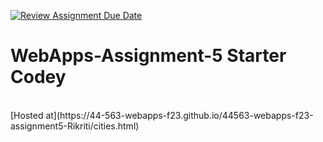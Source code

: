 [![Review Assignment Due Date](https://classroom.github.com/assets/deadline-readme-button-24ddc0f5d75046c5622901739e7c5dd533143b0c8e959d652212380cedb1ea36.svg)](https://classroom.github.com/a/7kKA03Up)
# WebApps-Assignment-5 Starter Codey
<br>
[Hosted at](https://44-563-webapps-f23.github.io/44563-webapps-f23-assignment5-Rikriti/cities.html)
